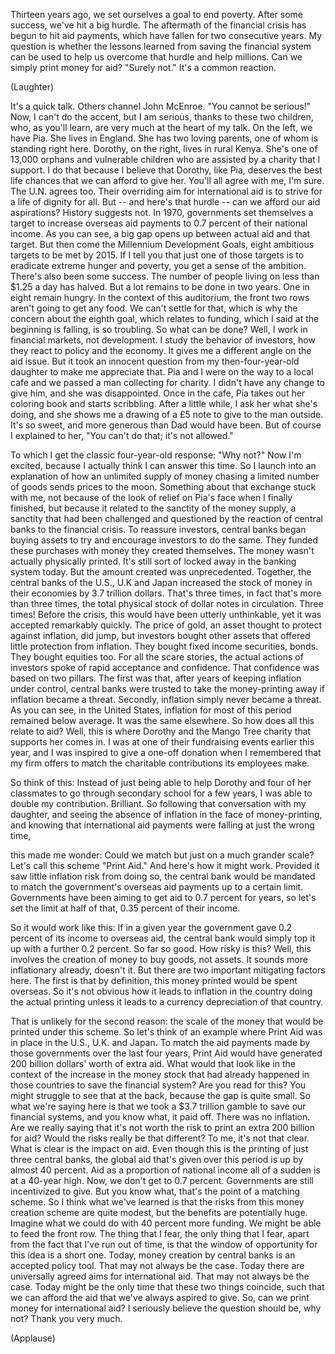 
Thirteen years ago,
we set ourselves a goal to end poverty.
After some success,
we&#39;ve hit a big hurdle.
The aftermath of the financial crisis
has begun to hit aid payments,
which have fallen for two consecutive years.
My question is whether the lessons learned
from saving the financial system
can be used to help us overcome that hurdle
and help millions.
Can we simply print money for aid?
&quot;Surely not.&quot;
It&#39;s a common reaction.

(Laughter)

It&#39;s a quick talk.
Others channel John McEnroe.
&quot;You cannot be serious!&quot;
Now, I can&#39;t do the accent, but I am serious,
thanks to these two children,
who, as you&#39;ll learn, are very much at the heart
of my talk.
On the left, we have Pia.
She lives in England.
She has two loving parents,
one of whom is standing right here.
Dorothy, on the right,
lives in rural Kenya.
She&#39;s one of 13,000 orphans
and vulnerable children
who are assisted by a charity that I support.
I do that because I believe
that Dorothy, like Pia,
deserves the best life chances
that we can afford to give her.
You&#39;ll all agree with me, I&#39;m sure.
The U.N. agrees too.
Their overriding aim
for international aid
is to strive for a life of dignity for all.
But -- and here&#39;s that hurdle --
can we afford our aid aspirations?
History suggests not.
In 1970, governments set themselves a target
to increase overseas aid payments
to 0.7 percent
of their national income.
As you can see, a big gap opens up
between actual aid and that target.
But then come the Millennium Development Goals,
eight ambitious targets
to be met by 2015.
If I tell you that just one of those targets
is to eradicate extreme hunger and poverty,
you get a sense of the ambition.
There&#39;s also been some success.
The number of people living
on less than $1.25 a day has halved.
But a lot remains to be done in two years.
One in eight remain hungry.
In the context of this auditorium,
the front two rows aren&#39;t going to get any food.
We can&#39;t settle for that,
which is why the concern about the eighth goal,
which relates to funding,
which I said at the beginning is falling,
is so troubling.
So what can be done?
Well, I work in financial markets,
not development.
I study the behavior of investors,
how they react to policy and the economy.
It gives me a different angle on the aid issue.
But it took an innocent question
from my then-four-year-old daughter
to make me appreciate that.
Pia and I were on the way to a local cafe
and we passed a man collecting for charity.
I didn&#39;t have any change to give him,
and she was disappointed.
Once in the cafe, Pia takes out her coloring book
and starts scribbling.
After a little while, I ask her what she&#39;s doing,
and she shows me a drawing
of a £5 note
to give to the man outside.
It&#39;s so sweet,
and more generous than Dad would have been.
But of course I explained to her,
&quot;You can&#39;t do that; it&#39;s not allowed.&quot;

To which I get the classic four-year-old response:
&quot;Why not?&quot;
Now I&#39;m excited, because I actually think
I can answer this time.
So I launch into an explanation of how
an unlimited supply of money
chasing a limited number of goods
sends prices to the moon.
Something about that exchange stuck with me,
not because of the look of relief
on Pia&#39;s face when I finally finished,
but because it related
to the sanctity of the money supply,
a sanctity that had been challenged and questioned
by the reaction of central banks
to the financial crisis.
To reassure investors,
central banks began buying assets
to try and encourage investors to do the same.
They funded these purchases
with money they created themselves.
The money wasn&#39;t actually physically printed.
It&#39;s still sort of locked away
in the banking system today.
But the amount created was unprecedented.
Together, the central banks of the U.S.,
U.K and Japan
increased the stock of money in their economies
by 3.7 trillion dollars.
That&#39;s three times, in fact
that&#39;s more than three times,
the total physical stock of dollar notes in circulation.
Three times!
Before the crisis,
this would have been utterly unthinkable,
yet it was accepted remarkably quickly.
The price of gold,
an asset thought to protect against inflation,
did jump,
but investors bought other assets
that offered little protection from inflation.
They bought fixed income securities, bonds.
They bought equities too.
For all the scare stories,
the actual actions of investors
spoke of rapid acceptance and confidence.
That confidence was based on two pillars.
The first was that, after years
of keeping inflation under control,
central banks were trusted
to take the money-printing away
if inflation became a threat.
Secondly, inflation simply never became a threat.
As you can see, in the United States,
inflation for most of this period
remained below average.
It was the same elsewhere.
So how does all this relate to aid?
Well, this is where Dorothy
and the Mango Tree charity
that supports her comes in.
I was at one of their fundraising events
earlier this year,
and I was inspired to give a one-off donation
when I remembered that my firm
offers to match the charitable contributions
its employees make.

So think of this:
Instead of just being able to help Dorothy
and four of her classmates
to go through secondary school for a few years,
I was able to double my contribution.
Brilliant.
So following that conversation with my daughter,
and seeing the absence of inflation
in the face of money-printing,
and knowing that international aid payments
were falling at just the wrong time,

this made me wonder:
Could we match
but just on a much grander scale?
Let&#39;s call this scheme &quot;Print Aid.&quot;
And here&#39;s how it might work.
Provided it saw little inflation risk from doing so,
the central bank would be mandated
to match the government&#39;s overseas aid payments
up to a certain limit.
Governments have been aiming to get aid
to 0.7 percent for years,
so let&#39;s set the limit at half of that,
0.35 percent of their income.

So it would work like this: If in a given year
the government gave 0.2 percent of its income
to overseas aid,
the central bank would simply top it up
with a further 0.2 percent.
So far so good.
How risky is this?
Well, this involves the creation of money
to buy goods, not assets.
It sounds more inflationary already, doesn&#39;t it.
But there are two important mitigating factors here.
The first is that by definition,
this money printed would be spent overseas.
So it&#39;s not obvious how it leads to inflation
in the country doing the actual printing
unless it leads to a currency
depreciation of that country.

That is unlikely for the second reason:
the scale of the money that would be printed
under this scheme.
So let&#39;s think of an example
where Print Aid was in place
in the U.S., U.K. and Japan.
To match the aid payments made
by those governments over the last four years,
Print Aid would have generated
200 billion dollars&#39; worth of extra aid.
What would that look like
in the context of the increase in the money stock
that had already happened in those countries
to save the financial system?
Are you read for this?
You might struggle to see that at the back,
because the gap is quite small.
So what we&#39;re saying here
is that we took a $3.7 trillion gamble
to save our financial systems,
and you know what, it paid off.
There was no inflation.
Are we really saying that it&#39;s not worth the risk
to print an extra 200 billion for aid?
Would the risks really be that different?
To me, it&#39;s not that clear.
What is clear is the impact on aid.
Even though this is the printing
of just three central banks,
the global aid that&#39;s given
over this period is up by almost 40 percent.
Aid as a proportion of national income
all of a sudden is at a 40-year high.
Now, we don&#39;t get to 0.7 percent.
Governments are still incentivized to give.
But you know what, that&#39;s the 
point of a matching scheme.
So I think what we&#39;ve learned
is that the risks from this money creation scheme
are quite modest,
but the benefits
are potentially huge.
Imagine what we could do
with 40 percent more funding.
We might be able to feed the front row.
The thing that I fear, the only thing that I fear,
apart from the fact that I&#39;ve run out of time,
is that the window of opportunity for this idea
is a short one.
Today, money creation by central banks
is an accepted policy tool.
That may not always be the case.
Today there are universally agreed aims
for international aid.
That may not always be the case.
Today might be the only time
that these two things coincide,
such that we can afford the aid
that we&#39;ve always aspired to give.
So, can we print money for international aid?
I seriously believe the question should be,
why not?
Thank you very much.

(Applause)

